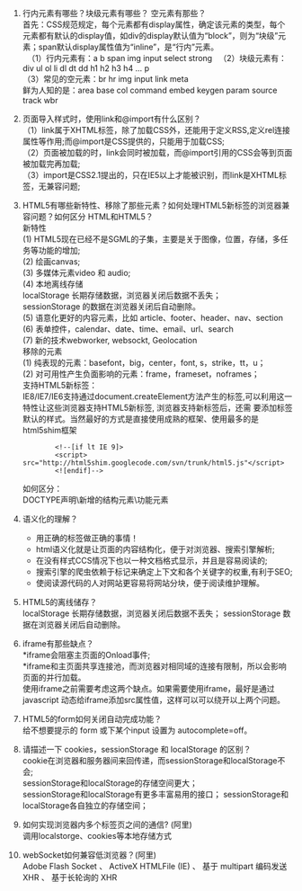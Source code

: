 1. 行内元素有哪些？块级元素有哪些？ 空元素有那些？  
首先：CSS规范规定，每个元素都有display属性，确定该元素的类型，每个元素都有默认的display值，如div的display默认值为“block”，则为“块级”元素；span默认display属性值为“inline”，是“行内”元素。  
    （1）行内元素有：a b span img input select strong  
    （2）块级元素有：div ul ol li dl dt dd h1 h2 h3 h4 … p  
    （3）常见的空元素：br hr img input link meta  
         鲜为人知的是：area base col command embed keygen param source track wbr

1. 页面导入样式时，使用link和@import有什么区别？  
   （1）link属于XHTML标签，除了加载CSS外，还能用于定义RSS,定义rel连接属性等作用;而@import是CSS提供的，只能用于加载CSS;  
   （2）页面被加载的时，link会同时被加载，而@import引用的CSS会等到页面被加载完再加载;  
   （3）import是CSS2.1提出的，只在IE5以上才能被识别，而link是XHTML标签，无兼容问题;  

1. HTML5有哪些新特性、移除了那些元素？如何处理HTML5新标签的浏览器兼容问题？如何区分 HTML和HTML5？  
   新特性   
    (1) HTML5现在已经不是SGML的子集，主要是关于图像，位置，存储，多任务等功能的增加;    
    (2) 绘画canvas;    
    (3) 多媒体元素video 和 audio;    
    (4) 本地离线存储   
        localStorage 长期存储数据，浏览器关闭后数据不丢失；  
        sessionStorage 的数据在浏览器关闭后自动删除。  
    (5) 语意化更好的内容元素，比如 article、footer、header、nav、section  
    (6) 表单控件，calendar、date、time、email、url、search  
    (7) 新的技术webworker, websockt, Geolocation   
  移除的元素  
    (1) 纯表现的元素：basefont，big，center，font, s，strike，tt，u；  
    (2) 对可用性产生负面影响的元素：frame，frameset，noframes；  
  支持HTML5新标签：  
     IE8/IE7/IE6支持通过document.createElement方法产生的标签,可以利用这一特性让这些浏览器支持HTML5新标签, 浏览器支持新标签后，还需 
     要添加标签默认的样式。当然最好的方式是直接使用成熟的框架、使用最多的是html5shim框架  
    ```
            <!--[if lt IE 9]>
            <script> src="http://html5shim.googlecode.com/svn/trunk/html5.js"</script>
            <![endif]--> 
    ```
    如何区分：  
      DOCTYPE声明\新增的结构元素\功能元素   

1. 语义化的理解？  
   + 用正确的标签做正确的事情！  
   + html语义化就是让页面的内容结构化，便于对浏览器、搜索引擎解析;  
   + 在没有样式CCS情况下也以一种文档格式显示，并且是容易阅读的; 
   + 搜索引擎的爬虫依赖于标记来确定上下文和各个关键字的权重,有利于SEO;  
   + 使阅读源代码的人对网站更容易将网站分块，便于阅读维护理解。  

1. HTML5的离线储存？  
   localStorage    长期存储数据，浏览器关闭后数据不丢失；
   sessionStorage  数据在浏览器关闭后自动删除。

1. iframe有那些缺点？  
   *iframe会阻塞主页面的Onload事件;   
   *iframe和主页面共享连接池，而浏览器对相同域的连接有限制，所以会影响页面的并行加载。  
   使用iframe之前需要考虑这两个缺点。如果需要使用iframe，最好是通过javascript
   动态给iframe添加src属性值，这样可以可以绕开以上两个问题。   

1. HTML5的form如何关闭自动完成功能？  
   给不想要提示的 form 或下某个input 设置为 autocomplete=off。

1. 请描述一下 cookies，sessionStorage 和 localStorage 的区别？  
   cookie在浏览器和服务器间来回传递，而sessionStorage和localStorage不会;  
   sessionStorage和localStorage的存储空间更大；  
   sessionStorage和localStorage有更多丰富易用的接口； 
   sessionStorage和localStorage各自独立的存储空间； 

1. 如何实现浏览器内多个标签页之间的通信? (阿里)  
   调用localstorge、cookies等本地存储方式  

1. webSocket如何兼容低浏览器？(阿里)  
    Adobe Flash Socket 、 ActiveX HTMLFile (IE) 、 基于 multipart 编码发送 XHR 、 基于长轮询的 XHR    
